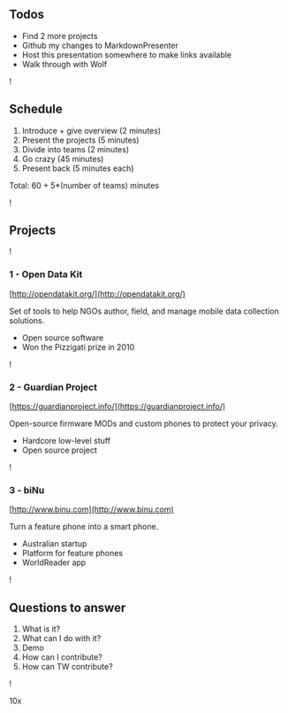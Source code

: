 ## Todos
* Find 2 more projects
* Github my changes to MarkdownPresenter
* Host this presentation somewhere to make links available
* Walk through with Wolf

!

## Schedule
1. Introduce + give overview (2 minutes)
2. Present the projects (5 minutes)
3. Divide into teams (2 minutes)
4. Go crazy (45 minutes)
5. Present back (5 minutes each)

Total: 60 + 5*(number of teams) minutes

!

## Projects

!

### 1 - Open Data Kit
[http://opendatakit.org/](http://opendatakit.org/)

Set of tools to help NGOs author, field, and manage mobile data collection solutions.

+ Open source software
+ Won the Pizzigati prize in 2010

!

### 2 - Guardian Project
[https://guardianproject.info/](https://guardianproject.info/)

Open-source firmware MODs and custom phones to protect your privacy.

+ Hardcore low-level stuff
+ Open source project

!

### 3 - biNu
[http://www.binu.com](http://www.binu.com)

Turn a feature phone into a smart phone.

+ Australian startup
+ Platform for feature phones
+ WorldReader app

!

## Questions to answer
1. What is it?
2. What can I do with it?
3. Demo
4. How can I contribute?
5. How can TW contribute?

!

10x
